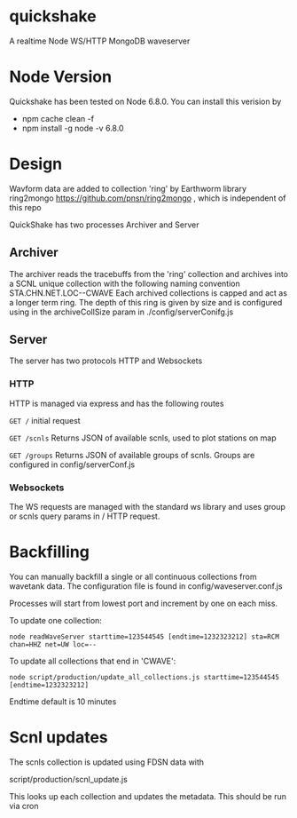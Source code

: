 # quickshake
A realtime Node WS/HTTP MongoDB waveserver

# Node Version
Quickshake has been tested on Node 6.8.0. You can install this verision by
* npm cache clean -f
* npm install -g node -v 6.8.0



# Design
Wavform data are added to collection 'ring' by Earthworm library ring2mongo https://github.com/pnsn/ring2mongo , which is independent of this repo

QuickShake has two processes Archiver and Server
## Archiver
The archiver reads the tracebuffs from the 'ring' collection and archives  into a SCNL unique collection with the following naming convention
 STA.CHN.NET.LOC--CWAVE
Each archived collections is capped and act as a longer term ring. The depth of this ring is given by size and is configured using in the archiveCollSize param in ./config/serverConifg.js
## Server
The server has two protocols HTTP and Websockets
### HTTP
HTTP is managed via express and has the following routes

`GET /` initial request

`GET /scnls` Returns JSON of available scnls, used to plot stations on map

`GET /groups` Returns JSON of available groups of scnls. Groups are configured in config/serverConf.js

### Websockets
 The WS requests are managed with the standard ws library and uses group or scnls query params in / HTTP request.

# Backfilling
You can manually backfill a single or all continuous collections from wavetank data. The configuration file is found in config/waveserver.conf.js

Processes will start from lowest port and increment by one on each miss.

To update one collection:

`node readWaveServer starttime=123544545 [endtime=1232323212] sta=RCM chan=HHZ net=UW loc=--`

To update all collections that end in 'CWAVE':

`node script/production/update_all_collections.js starttime=123544545 [endtime=1232323212]`

Endtime default is 10 minutes

# Scnl updates
The scnls collection is updated using FDSN data with

script/production/scnl_update.js

This looks up each collection and updates the metadata. This should be run via cron
